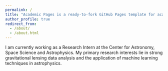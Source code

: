 ```yaml
---
permalink: /
title: "Academic Pages is a ready-to-fork GitHub Pages template for academic personal websites"
author_profile: true
redirect_from: 
  - /about/
  - /about.html
---
```


I am currently working as a Research Intern at the Center for Astronomy, Space Science and Astrophysics. My primary research interests lie in strong gravitational lensing data analysis and the application of machine learning techniques in astrophysics.
